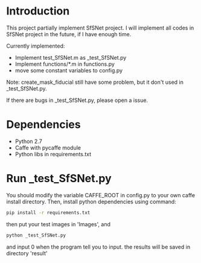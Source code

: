 # Introduction
This project partially implement SfSNet project. 
I will implement all codes in SfSNet project in the future,
if I have enough time.

Currently implemented:
* Implement test_SfSNet.m as _test_SfSNet.py
* Implement functions/*.m in functions.py
* move some constant variables to config.py 

Note: create_mask_fiducial still have some problem, but it
 don't used in _test_SfSNet.py.  
 
If there are bugs in _test_SfSNet.py, please open a issue.

# Dependencies
* Python 2.7
* Caffe with pycaffe module
* Python libs in requirements.txt

# Run _test_SfSNet.py

You should modify the variable CAFFE_ROOT in config.py 
to your own caffe install directory. Then, install python
dependencies using command:
```bash
pip install -r requirements.txt
```
then put your test images in 'Images', and 
```bash
python _test_SfSNet.py
```
and input 0 when the program tell you to input. the results
will be saved in directory 'result' 
